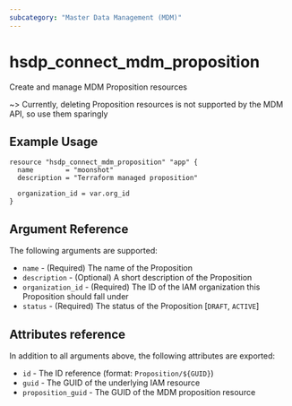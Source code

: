 ```yaml
---
subcategory: "Master Data Management (MDM)"
---
```


# hsdp_connect_mdm_proposition

Create and manage MDM Proposition resources

~> Currently, deleting Proposition resources is not supported by the MDM API, so use them sparingly

## Example Usage

```hcl
resource "hsdp_connect_mdm_proposition" "app" {
  name        = "moonshot"
  description = "Terraform managed proposition"
  
  organization_id = var.org_id
}
```

## Argument Reference

The following arguments are supported:

* `name` - (Required) The name of the Proposition
* `description` - (Optional) A short description of the Proposition
* `organization_id` - (Required) The ID of the IAM organization this Proposition should fall under
* `status` - (Required) The status of the Proposition [`DRAFT`, `ACTIVE`]

## Attributes reference

In addition to all arguments above, the following attributes are exported:

* `id` - The ID reference (format: `Proposition/${GUID}`)
* `guid` - The GUID of the underlying IAM resource
* `proposition_guid` - The GUID of the MDM proposition resource
